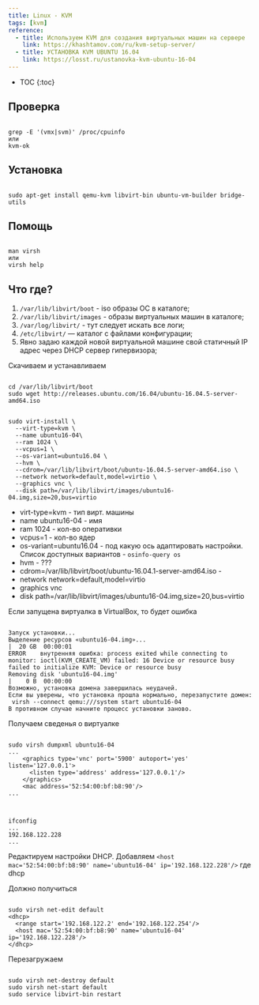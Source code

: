 ```yaml
---
title: Linux - KVM
tags: [kvm]
reference:
  - title: Используем KVM для создания виртуальных машин на сервере
    link: https://khashtamov.com/ru/kvm-setup-server/
  - title: УСТАНОВКА KVM UBUNTU 16.04
    link: https://losst.ru/ustanovka-kvm-ubuntu-16-04
---
```


* TOC 
{:toc}


## Проверка 

<pre><code class="perl">
grep -E '(vmx|svm)' /proc/cpuinfo
или 
kvm-ok
</code></pre>

## Установка
<pre><code class="perl">
sudo apt-get install qemu-kvm libvirt-bin ubuntu-vm-builder bridge-utils
</code></pre>

## Помощь

<pre><code class="perl">
man virsh
или
virsh help
</code></pre>

## Что где?

1. `/var/lib/libvirt/boot` - iso образы ОС в каталоге;
2. `/var/lib/libvirt/images` - образы виртуальных машин в каталоге;
3. `/var/log/libvirt/` - тут следует искать все логи;
4. `/etc/libvirt/` — каталог с файлами конфигурации;
5. Явно задаю каждой новой виртуальной машине свой статичный IP адрес через DHCP сервер гипервизора;

Скачиваем и устанавливаем

<pre><code class="perl">
cd /var/lib/libvirt/boot
sudo wget http://releases.ubuntu.com/16.04/ubuntu-16.04.5-server-amd64.iso
</code></pre>


<pre><code class="perl">
sudo virt-install \
  --virt-type=kvm \
  --name ubuntu16-04\
  --ram 1024 \
  --vcpus=1 \
  --os-variant=ubuntu16.04 \
  --hvm \
  --cdrom=/var/lib/libvirt/boot/ubuntu-16.04.5-server-amd64.iso \
  --network network=default,model=virtio \
  --graphics vnc \
  --disk path=/var/lib/libvirt/images/ubuntu16-04.img,size=20,bus=virtio
</code></pre>

- virt-type=kvm - тип вирт. машины
- name ubuntu16-04 - имя
- ram 1024 - кол-во оперативки
- vcpus=1 - кол-во ядер
- os-variant=ubuntu16.04 - под какую ось адаптировать настройки. Список доступных вариантов - `osinfo-query os`
- hvm - ???
- cdrom=/var/lib/libvirt/boot/ubuntu-16.04.1-server-amd64.iso - 
- network network=default,model=virtio
- graphics vnc
- disk path=/var/lib/libvirt/images/ubuntu16-04.img,size=20,bus=virtio

<div class="error">
<p>Если запущена виртуалка в VirtualBox, то будет ошибка</p>

<pre><code class="perl">
Запуск установки...
Выделение ресурсов «ubuntu16-04.img»...                                                                                                                                                      |  20 GB  00:00:01     
ERROR    внутренняя ошибка: process exited while connecting to monitor: ioctl(KVM_CREATE_VM) failed: 16 Device or resource busy
failed to initialize KVM: Device or resource busy
Removing disk 'ubuntu16-04.img'                                                                                                                                                                                 |    0 B  00:00:00     
Возможно, установка домена завершилась неудачей. 
Если вы уверены, что установка прошла нормально, перезапустите домен:
 virsh --connect qemu:///system start ubuntu16-04
В противном случае начните процесс установки заново.
</code></pre>
</div>

Получаем сведенья о виртуалке

<pre><code class="perl">
sudo virsh dumpxml ubuntu16-04
...
    &lt;graphics type='vnc' port='5900' autoport='yes' listen='127.0.0.1'>
      &lt;listen type='address' address='127.0.0.1'/>
    &lt;/graphics>
    &lt;mac address='52:54:00:bf:b8:90'/>
...

</code></pre>

<pre><code class="perl">
ifconfig
...
192.168.122.228
...
</code></pre>



Редактируем настройки DHCP. Добавляем `<host mac='52:54:00:bf:b8:90' name='ubuntu16-04' ip='192.168.122.228'/>` где dhcp

Должно получиться

<pre><code class="perl">
sudo virsh net-edit default
&lt;dhcp>
  &lt;range start='192.168.122.2' end='192.168.122.254'/>
  &lt;host mac='52:54:00:bf:b8:90' name='ubuntu16-04' ip='192.168.122.228'/>
&lt;/dhcp>
</code></pre>

Перезагружаем

<pre><code class="perl">
sudo virsh net-destroy default
sudo virsh net-start default
sudo service libvirt-bin restart
</code></pre>

